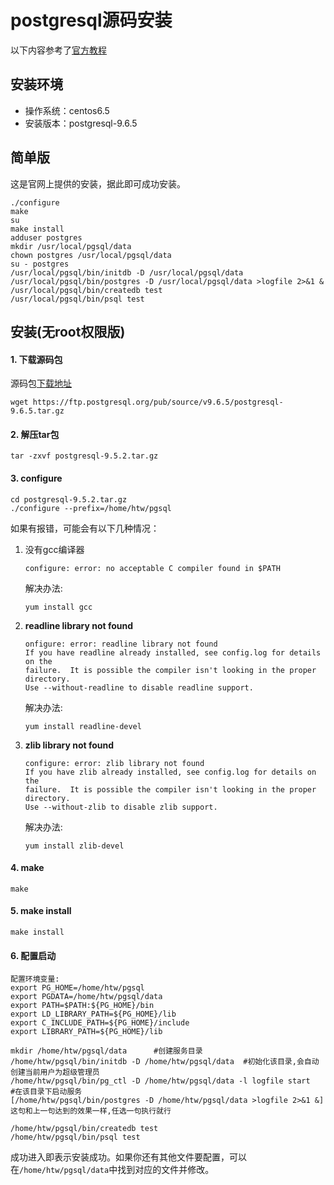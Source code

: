 # postgresql源码安装

以下内容参考了[官方教程](https://www.postgresql.org/docs/9.6/static/installation.html)

## 安装环境

- 操作系统：centos6.5
- 安装版本：postgresql-9.6.5


## 简单版

这是官网上提供的安装，据此即可成功安装。

```
./configure
make
su
make install
adduser postgres
mkdir /usr/local/pgsql/data
chown postgres /usr/local/pgsql/data
su - postgres
/usr/local/pgsql/bin/initdb -D /usr/local/pgsql/data
/usr/local/pgsql/bin/postgres -D /usr/local/pgsql/data >logfile 2>&1 &
/usr/local/pgsql/bin/createdb test
/usr/local/pgsql/bin/psql test
```

## 安装(无root权限版)


#### 1. 下载源码包

源码包[下载地址](https://www.postgresql.org/ftp/source/)

```
wget https://ftp.postgresql.org/pub/source/v9.6.5/postgresql-9.6.5.tar.gz
```

#### 2. 解压tar包

```
tar -zxvf postgresql-9.5.2.tar.gz
```

#### 3. configure

```
cd postgresql-9.5.2.tar.gz
./configure --prefix=/home/htw/pgsql
```

如果有报错，可能会有以下几种情况：

1. 没有gcc编译器

   ```
   configure: error: no acceptable C compiler found in $PATH
   ```
   解决办法:

   `yum install gcc`

2. **readline library not found**

   ```
   onfigure: error: readline library not found
   If you have readline already installed, see config.log for details on the
   failure.  It is possible the compiler isn't looking in the proper directory.
   Use --without-readline to disable readline support.
   ```

   解决办法:  

   `yum install readline-devel`

3. **zlib library not found**

   ```
   configure: error: zlib library not found
   If you have zlib already installed, see config.log for details on the
   failure.  It is possible the compiler isn't looking in the proper directory.
   Use --without-zlib to disable zlib support.
   ```

   解决办法:  

   `yum install zlib-devel`


#### 4. make

```
make
```

#### 5. make install

```
make install
```

#### 6. 配置启动

```
配置环境变量:
export PG_HOME=/home/htw/pgsql
export PGDATA=/home/htw/pgsql/data
export PATH=$PATH:${PG_HOME}/bin
export LD_LIBRARY_PATH=${PG_HOME}/lib
export C_INCLUDE_PATH=${PG_HOME}/include
export LIBRARY_PATH=${PG_HOME}/lib
```

```
mkdir /home/htw/pgsql/data		#创建服务目录
/home/htw/pgsql/bin/initdb -D /home/htw/pgsql/data	#初始化该目录,会自动创建当前用户为超级管理员
/home/htw/pgsql/bin/pg_ctl -D /home/htw/pgsql/data -l logfile start		#在该目录下启动服务
[/home/htw/pgsql/bin/postgres -D /home/htw/pgsql/data >logfile 2>&1 &]这句和上一句达到的效果一样,任选一句执行就行

/home/htw/pgsql/bin/createdb test
/home/htw/pgsql/bin/psql test
```

成功进入即表示安装成功。如果你还有其他文件要配置，可以在`/home/htw/pgsql/data`中找到对应的文件并修改。

